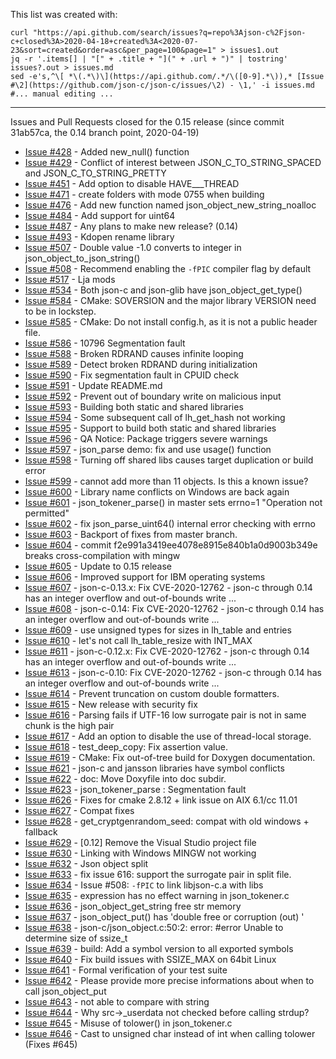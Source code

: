 This list was created with:

```
curl "https://api.github.com/search/issues?q=repo%3Ajson-c%2Fjson-c+closed%3A>2020-04-18+created%3A<2020-07-23&sort=created&order=asc&per_page=100&page=1" > issues1.out
jq -r '.items[] | "[" + .title + "](" + .url + ")" | tostring' issues?.out > issues.md
sed -e's,^\[ *\(.*\)\](https://api.github.com/.*/\([0-9].*\)),* [Issue #\2](https://github.com/json-c/json-c/issues/\2) - \1,' -i issues.md
#... manual editing ...

```

----

Issues and Pull Requests closed for the 0.15 release
(since commit 31ab57ca, the 0.14 branch point, 2020-04-19)

* [Issue #428](https://github.com/json-c/json-c/issues/428) - Added new_null() function
* [Issue #429](https://github.com/json-c/json-c/issues/429) - Conflict of interest between JSON_C_TO_STRING_SPACED and JSON_C_TO_STRING_PRETTY
* [Issue #451](https://github.com/json-c/json-c/issues/451) - Add option to disable HAVE___THREAD
* [Issue #471](https://github.com/json-c/json-c/issues/471) - create folders with mode 0755 when building
* [Issue #476](https://github.com/json-c/json-c/issues/476) - Add new function named json_object_new_string_noalloc
* [Issue #484](https://github.com/json-c/json-c/issues/484) - Add support for uint64
* [Issue #487](https://github.com/json-c/json-c/issues/487) - Any plans to make new release? (0.14)
* [Issue #493](https://github.com/json-c/json-c/issues/493) - Kdopen rename library
* [Issue #507](https://github.com/json-c/json-c/issues/507) - Double value -1.0 converts to integer in json_object_to_json_string()
* [Issue #508](https://github.com/json-c/json-c/issues/508) - Recommend enabling the `-fPIC` compiler flag by default
* [Issue #517](https://github.com/json-c/json-c/issues/517) - Lja mods
* [Issue #534](https://github.com/json-c/json-c/issues/534) - Both json-c and json-glib have json_object_get_type()
* [Issue #584](https://github.com/json-c/json-c/issues/584) - CMake: SOVERSION and the major library VERSION need to be in lockstep.
* [Issue #585](https://github.com/json-c/json-c/issues/585) - CMake: Do not install config.h, as it is not a public header file.
* [Issue #586](https://github.com/json-c/json-c/issues/586) - 10796 Segmentation fault
* [Issue #588](https://github.com/json-c/json-c/issues/588) - Broken RDRAND causes infinite looping
* [Issue #589](https://github.com/json-c/json-c/issues/589) - Detect broken RDRAND during initialization
* [Issue #590](https://github.com/json-c/json-c/issues/590) - Fix segmentation fault in CPUID check
* [Issue #591](https://github.com/json-c/json-c/issues/591) - Update README.md
* [Issue #592](https://github.com/json-c/json-c/issues/592) - Prevent out of boundary write on malicious input
* [Issue #593](https://github.com/json-c/json-c/issues/593) - Building both static and shared libraries
* [Issue #594](https://github.com/json-c/json-c/issues/594) - Some subsequent call of lh_get_hash not working
* [Issue #595](https://github.com/json-c/json-c/issues/595) - Support to build both static and shared libraries
* [Issue #596](https://github.com/json-c/json-c/issues/596) - QA Notice: Package triggers severe warnings
* [Issue #597](https://github.com/json-c/json-c/issues/597) - json_parse demo: fix and use usage() function
* [Issue #598](https://github.com/json-c/json-c/issues/598) - Turning off shared libs causes target duplication or build error
* [Issue #599](https://github.com/json-c/json-c/issues/599) - cannot add more than 11 objects. Is this a known issue?
* [Issue #600](https://github.com/json-c/json-c/issues/600) - Library name conflicts on Windows are back again
* [Issue #601](https://github.com/json-c/json-c/issues/601) - json_tokener_parse() in master sets errno=1 "Operation not permitted"
* [Issue #602](https://github.com/json-c/json-c/issues/602) - fix json_parse_uint64() internal error checking with errno
* [Issue #603](https://github.com/json-c/json-c/issues/603) - Backport of fixes from master branch.
* [Issue #604](https://github.com/json-c/json-c/issues/604) - commit f2e991a3419ee4078e8915e840b1a0d9003b349e breaks cross-compilation with mingw
* [Issue #605](https://github.com/json-c/json-c/issues/605) - Update to 0.15 release
* [Issue #606](https://github.com/json-c/json-c/issues/606) - Improved support for IBM operating systems
* [Issue #607](https://github.com/json-c/json-c/issues/607) - json-c-0.13.x: Fix CVE-2020-12762 - json-c through 0.14 has an integer overflow and out-of-bounds write ...
* [Issue #608](https://github.com/json-c/json-c/issues/608) - json-c-0.14: Fix CVE-2020-12762 - json-c through 0.14 has an integer overflow and out-of-bounds write ...
* [Issue #609](https://github.com/json-c/json-c/issues/609) - use unsigned types for sizes in lh_table and entries
* [Issue #610](https://github.com/json-c/json-c/issues/610) - let's not call lh_table_resize with INT_MAX
* [Issue #611](https://github.com/json-c/json-c/issues/611) - json-c-0.12.x: Fix CVE-2020-12762 - json-c through 0.14 has an integer overflow and out-of-bounds write ...
* [Issue #613](https://github.com/json-c/json-c/issues/613) - json-c-0.10: Fix CVE-2020-12762 - json-c through 0.14 has an integer overflow and out-of-bounds write ...
* [Issue #614](https://github.com/json-c/json-c/issues/614) - Prevent truncation on custom double formatters.
* [Issue #615](https://github.com/json-c/json-c/issues/615) - New release with security fix
* [Issue #616](https://github.com/json-c/json-c/issues/616) - Parsing fails if UTF-16 low surrogate pair is not in same chunk is the high pair
* [Issue #617](https://github.com/json-c/json-c/issues/617) - Add an option to disable the use of thread-local storage.
* [Issue #618](https://github.com/json-c/json-c/issues/618) - test_deep_copy: Fix assertion value.
* [Issue #619](https://github.com/json-c/json-c/issues/619) - CMake: Fix out-of-tree build for Doxygen documentation.
* [Issue #621](https://github.com/json-c/json-c/issues/621) - json-c and jansson libraries have symbol conflicts
* [Issue #622](https://github.com/json-c/json-c/issues/622) - doc: Move Doxyfile into doc subdir.
* [Issue #623](https://github.com/json-c/json-c/issues/623) - json_tokener_parse : Segmentation fault
* [Issue #626](https://github.com/json-c/json-c/issues/626) - Fixes for cmake 2.8.12 + link issue on AIX 6.1/cc 11.01
* [Issue #627](https://github.com/json-c/json-c/issues/627) - Compat fixes
* [Issue #628](https://github.com/json-c/json-c/issues/628) - get_cryptgenrandom_seed: compat with old windows + fallback
* [Issue #629](https://github.com/json-c/json-c/issues/629) - [0.12] Remove the Visual Studio project file
* [Issue #630](https://github.com/json-c/json-c/issues/630) - Linking with Windows MINGW not working
* [Issue #632](https://github.com/json-c/json-c/issues/632) - Json object split
* [Issue #633](https://github.com/json-c/json-c/issues/633) - fix issue 616: support the surrogate pair in split file.
* [Issue #634](https://github.com/json-c/json-c/issues/634) - Issue #508: `-fPIC` to link libjson-c.a with libs
* [Issue #635](https://github.com/json-c/json-c/issues/635) - expression has no effect warning in json_tokener.c
* [Issue #636](https://github.com/json-c/json-c/issues/636) - json_object_get_string free str memory
* [Issue #637](https://github.com/json-c/json-c/issues/637) - json_object_put()  has 'double free or corruption (out) '
* [Issue #638](https://github.com/json-c/json-c/issues/638) - json-c/json_object.c:50:2: error: #error Unable to determine size of ssize_t
* [Issue #639](https://github.com/json-c/json-c/issues/639) - build: Add a symbol version to all exported symbols
* [Issue #640](https://github.com/json-c/json-c/issues/640) - Fix build issues with SSIZE_MAX on 64bit Linux
* [Issue #641](https://github.com/json-c/json-c/issues/641) - Formal verification of your test suite
* [Issue #642](https://github.com/json-c/json-c/issues/642) - Please provide more precise informations about when to call json_object_put
* [Issue #643](https://github.com/json-c/json-c/issues/643) - not able to compare with string
* [Issue #644](https://github.com/json-c/json-c/issues/644) - Why src->_userdata not checked before calling strdup?
* [Issue #645](https://github.com/json-c/json-c/issues/645) - Misuse of tolower() in json_tokener.c
* [Issue #646](https://github.com/json-c/json-c/issues/646) - Cast to unsigned char instead of int when calling tolower (Fixes #645)

